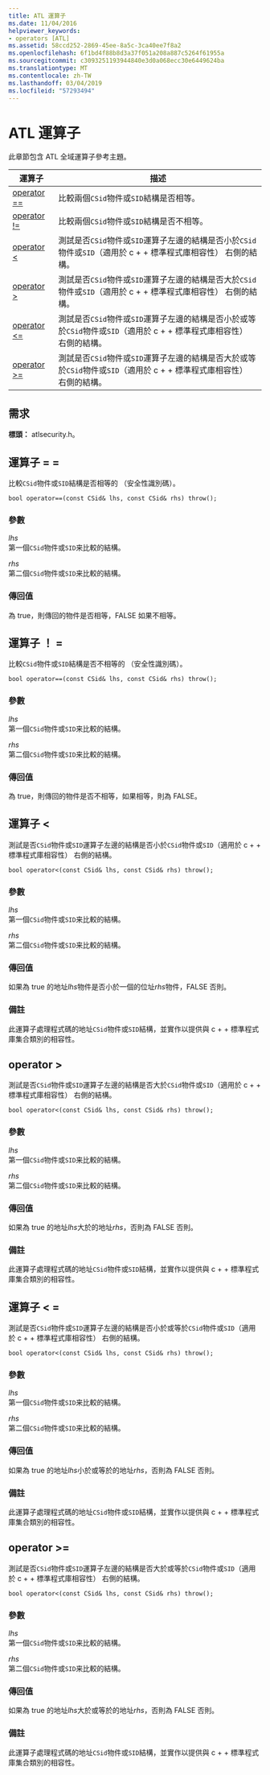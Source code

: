 ```yaml
---
title: ATL 運算子
ms.date: 11/04/2016
helpviewer_keywords:
- operators [ATL]
ms.assetid: 58ccd252-2869-45ee-8a5c-3ca40ee7f8a2
ms.openlocfilehash: 6f1bd4f88b8d3a37f051a208a887c5264f61955a
ms.sourcegitcommit: c3093251193944840e3d0a068ecc30e6449624ba
ms.translationtype: MT
ms.contentlocale: zh-TW
ms.lasthandoff: 03/04/2019
ms.locfileid: "57293494"
---
```

# <a name="atl-operators"></a>ATL 運算子

此章節包含 ATL 全域運算子參考主題。

|運算子|描述|
|--------------|-----------------|
|[operator ==](#operator_eq_eq)|比較兩個`CSid`物件或`SID`結構是否相等。|
|[operator !=](#operator_neq)|比較兩個`CSid`物件或`SID`結構是否不相等。|
|[operator <](#operator_lt)|測試是否`CSid`物件或`SID`運算子左邊的結構是否小於`CSid`物件或`SID`（適用於 c + + 標準程式庫相容性） 右側的結構。|
|[operator >](#operator_gt)|測試是否`CSid`物件或`SID`運算子左邊的結構是否大於`CSid`物件或`SID`（適用於 c + + 標準程式庫相容性） 右側的結構。|
|[operator <=](#operator_lt__eq)|測試是否`CSid`物件或`SID`運算子左邊的結構是否小於或等於`CSid`物件或`SID`（適用於 c + + 標準程式庫相容性） 右側的結構。|
|[operator >=](#operator_gt__eq)|測試是否`CSid`物件或`SID`運算子左邊的結構是否大於或等於`CSid`物件或`SID`（適用於 c + + 標準程式庫相容性） 右側的結構。|

## <a name="requirements"></a>需求

**標頭：** atlsecurity.h。

##  <a name="operator_eq_eq"></a>  運算子 = =

比較`CSid`物件或`SID`結構是否相等的 （安全性識別碼）。

```
bool operator==(const CSid& lhs, const CSid& rhs) throw();
```

### <a name="parameters"></a>參數

*lhs*<br/>
第一個`CSid`物件或`SID`来比較的結構。

*rhs*<br/>
第二個`CSid`物件或`SID`来比較的結構。

### <a name="return-value"></a>傳回值

為 true，則傳回的物件是否相等，FALSE 如果不相等。

##  <a name="operator_neq"></a>  運算子 ！ =

比較`CSid`物件或`SID`結構是否不相等的 （安全性識別碼）。

```
bool operator==(const CSid& lhs, const CSid& rhs) throw();
```

### <a name="parameters"></a>參數

*lhs*<br/>
第一個`CSid`物件或`SID`来比較的結構。

*rhs*<br/>
第二個`CSid`物件或`SID`来比較的結構。

### <a name="return-value"></a>傳回值

為 true，則傳回的物件是否不相等，如果相等，則為 FALSE。

##  <a name="operator_lt"></a>  運算子 <

測試是否`CSid`物件或`SID`運算子左邊的結構是否小於`CSid`物件或`SID`（適用於 c + + 標準程式庫相容性） 右側的結構。

```
bool operator<(const CSid& lhs, const CSid& rhs) throw();
```

### <a name="parameters"></a>參數

*lhs*<br/>
第一個`CSid`物件或`SID`来比較的結構。

*rhs*<br/>
第二個`CSid`物件或`SID`来比較的結構。

### <a name="return-value"></a>傳回值

如果為 true 的地址*lhs*物件是否小於一個的位址*rhs*物件，FALSE 否則。

### <a name="remarks"></a>備註

此運算子處理程式碼的地址`CSid`物件或`SID`結構，並實作以提供與 c + + 標準程式庫集合類別的相容性。

##  <a name="operator_gt"></a>  operator >

測試是否`CSid`物件或`SID`運算子左邊的結構是否大於`CSid`物件或`SID`（適用於 c + + 標準程式庫相容性） 右側的結構。

```
bool operator<(const CSid& lhs, const CSid& rhs) throw();
```

### <a name="parameters"></a>參數

*lhs*<br/>
第一個`CSid`物件或`SID`来比較的結構。

*rhs*<br/>
第二個`CSid`物件或`SID`来比較的結構。

### <a name="return-value"></a>傳回值

如果為 true 的地址*lhs*大於的地址*rhs*，否則為 FALSE 否則。

### <a name="remarks"></a>備註

此運算子處理程式碼的地址`CSid`物件或`SID`結構，並實作以提供與 c + + 標準程式庫集合類別的相容性。

##  <a name="operator_lt__eq"></a>  運算子 < =

測試是否`CSid`物件或`SID`運算子左邊的結構是否小於或等於`CSid`物件或`SID`（適用於 c + + 標準程式庫相容性） 右側的結構。

```
bool operator<(const CSid& lhs, const CSid& rhs) throw();
```

### <a name="parameters"></a>參數

*lhs*<br/>
第一個`CSid`物件或`SID`来比較的結構。

*rhs*<br/>
第二個`CSid`物件或`SID`来比較的結構。

### <a name="return-value"></a>傳回值

如果為 true 的地址*lhs*小於或等於的地址*rhs*，否則為 FALSE 否則。

### <a name="remarks"></a>備註

此運算子處理程式碼的地址`CSid`物件或`SID`結構，並實作以提供與 c + + 標準程式庫集合類別的相容性。

##  <a name="operator_gt__eq"></a>  operator >=

測試是否`CSid`物件或`SID`運算子左邊的結構是否大於或等於`CSid`物件或`SID`（適用於 c + + 標準程式庫相容性） 右側的結構。

```
bool operator<(const CSid& lhs, const CSid& rhs) throw();
```

### <a name="parameters"></a>參數

*lhs*<br/>
第一個`CSid`物件或`SID`来比較的結構。

*rhs*<br/>
第二個`CSid`物件或`SID`来比較的結構。

### <a name="return-value"></a>傳回值

如果為 true 的地址*lhs*大於或等於的地址*rhs*，否則為 FALSE 否則。

### <a name="remarks"></a>備註

此運算子處理程式碼的地址`CSid`物件或`SID`結構，並實作以提供與 c + + 標準程式庫集合類別的相容性。
